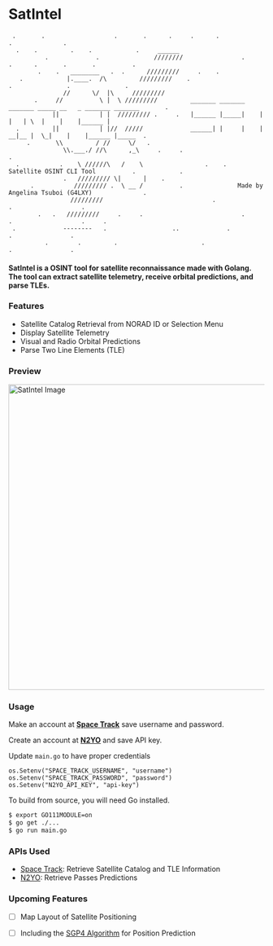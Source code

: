 # SatIntel

```
 .       .                   .       .      .     .      .                      .              .
  .    .         .    .            .     ______ 
          .             .               ////////                .         .      .       .       .          .
        .    .   ________   .  .      /////////     .    .
   .            |.____.  /\         /////////    .                      .               .               .
               //      \/  |\     /////////
       .     //          \ |  \ /////////         _______ _______ _______ _____ __   _ _______ _______       .
            ||           | |  ///////// .     .   |______ |_____|    |      |   | \  |    |    |______ |     
  .         ||           | |//  /////             ______| |     |    |    __|__ |  \_|    |    |______ |_____  .       
     .       \\         / //     \/   .                    
               \\.___./ //\      ,_\     .     .                                                            .
  .           .    \ //////\   /    \                 .    .      Satellite OSINT CLI Tool          .            .
               .   ///////// \|      |    .                    
      .           ///////// .  \ __ /          .               Made by Angelina Tsuboi (G4LXY)              .
                 /////////                              .               .                   .
        .   .   /////////     .     .                           .                   .                   .     .
 .             --------   .                  ..             .               .                .
          .        .         .                       .                                 .                .
```

#### SatIntel is a OSINT tool for satellite reconnaissance made with Golang. The tool can extract satellite telemetry, receive orbital predictions, and parse TLEs.

### Features
- Satellite Catalog Retrieval from NORAD ID or Selection Menu
- Display Satellite Telemetry
- Visual and Radio Orbital Predictions 
- Parse Two Line Elements (TLE)

### Preview
<img src="https://github.com/ANG13T/SatIntel/blob/main/assets/image.png" alt="SatIntel Image" width="600"/>

### Usage
Make an account at [**Space Track**](space-track.org) save username and password.

Create an account at [**N2YO**](n2yo.com) and save API key.

Update `main.go` to have proper credentials
```
os.Setenv("SPACE_TRACK_USERNAME", "username")
os.Setenv("SPACE_TRACK_PASSWORD", "password")
os.Setenv("N2YO_API_KEY", "api-key")
```

To build from source, you will need Go installed.

```bash
$ export GO111MODULE=on 
$ go get ./...
$ go run main.go
```

### APIs Used
- [Space Track](space-track.org): Retrieve Satellite Catalog and TLE Information
- [N2YO](n2yo.com/api): Retrieve Passes Predictions

### Upcoming Features
+ [ ] Map Layout of Satellite Positioning
+ [ ] Including the [SGP4 Algorithm](joshuaferrara/go-satellite) for Position Prediction 

